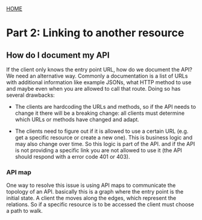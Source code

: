 [HOME](README.md)
# Part 2: Linking to another resource

## How do I document my API
If the client only knows the entry point URL, how do we document the API? We need an alternative way. Commonly a documentation is a list of URLs with additional information like example JSONs, what HTTP method to use and maybe even when you are allowed to call that route. Doing so has several drawbacks:

- The clients are hardcoding the URLs and methods, so if the API needs to change it there will be a breaking change: all clients must determine which URLs or methods have changed and adapt.

- The clients need to figure out if it is allowed to use a certain URL (e.g. get a specific resource or create a new one). This is business logic and may also change over time. So this logic is part of the API. and if the API is not providing a specific link you are not allowed to use it (the API should respond with a error code 401 or 403).

### API map 
One way to resolve this issue is using API maps to communicate the topology of an API. basically this is a graph where the entry point is the initial state. A client the moves along the edges, which represent the relations. So if a specific resource is to be accessed the client must choose a path to walk.